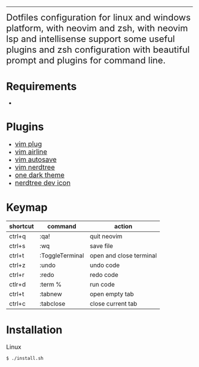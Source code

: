 <p align="center">

</p> 

---------
<font size="5">
    Dotfiles configuration for linux and windows platform, with neovim and zsh, with neovim lsp 
    and intellisense support some useful plugins and zsh configuration with beautiful prompt and
    plugins for command line.
</font>

# Requirements 
- <font size="4"></font>

# Plugins
- <font size="4"><a href="https://github.com/junegunn/vim-plug">vim plug</a></font>
- <font size="4"><a href="https://github.com/vim-airline/vim-airline">vim airline</a></font>
- <font size="4"><a href="https://github.com/907th/vim-auto-save">vim autosave</a></font>
- <font size="4"><a href="https://github.com/preservim/nerdtree">vim nerdtree</a></font>
- <font size="4"><a href="https://github.com/joshdick/onedark.vim">one dark theme</a></font>
- <font size="4"><a href="https://github.com/ryanoasis/vim-devicons">nerdtree dev icon</a></font>

# Keymap

| shortcut | command | action |
| ---- | ---- | ---- | 
| ctrl+q | :qa! | quit neovim |
| ctrl+s | :wq | save file |
| ctrl+t | :ToggleTerminal | open and close terminal |
| ctrl+z | :undo | undo code |
| ctrl+r | :redo | redo code |
| ctlr+d | :term % | run code |
| ctrl+t | :tabnew | open empty tab |
| ctrl+c | :tabclose | close current tab |

# Installation
<font size="3">Linux</font>

```
$ ./install.sh 
```

